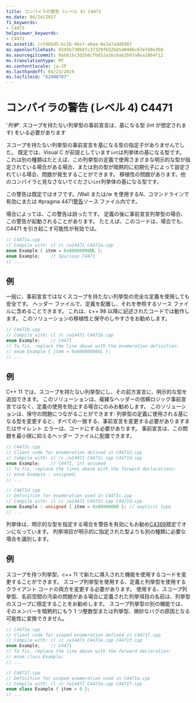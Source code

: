 ```yaml
---
title: コンパイラの警告 (レベル 4) C4471
ms.date: 04/24/2017
f1_keywords:
- C4471
helpviewer_keywords:
- C4471
ms.assetid: ccfd8bd5-bc1b-4be7-a6ea-0e3a7add6607
ms.openlocfilehash: 0345b730b8fc37329f632bb5d8486c67efd8e3b8
ms.sourcegitcommit: 0ab61bc3d2b6cfbd52a16c6ab2b97a8ea1864f12
ms.translationtype: MT
ms.contentlocale: ja-JP
ms.lasthandoff: 04/23/2019
ms.locfileid: "62400787"
---
```

# <a name="compiler-warning-level-4-c4471"></a>コンパイラの警告 (レベル 4) C4471

'*列挙*': スコープを持たない列挙型の事前宣言は、基になる型 (int が想定されます) をいる必要があります

スコープを持たない列挙型の事前宣言を基になる型の指定子がありませんでした。 既定では、Visual C が前提としています`int`は列挙体の基になる型です。 これは別の種類はたとえば、この列挙型の定義で使用さまざまな明示的な型が指定されている場合がある場合、または別の型が暗黙的に初期化子によって設定されている場合、問題が発生することができます。 移植性の問題があります。他のコンパイラと見なさないでください`int`列挙体の基になる型です。

この警告は既定ではオフです。/Wall または/w を使用する*N*、コマンドラインで有効にまたは #pragma 4471[警告](../../preprocessor/warning.md)ソース ファイル内です。

場合によっては、この警告は誤ったです。 定義の後に事前宣言列挙型の場合、この警告が起動されることがあります。 たとえば、このコードは、場合でも、C4471 を引き起こす可能性が有効では。

```cpp
// C4471a.cpp
// Compile with: cl /c /w14471 C4471a.cpp
enum Example { item = 0x80000000UL };
enum Example;    // Spurious C4471
// ...
```

## <a name="example"></a>例

一般に、事前宣言ではなくスコープを持たない列挙型の完全な定義を使用しても安全です。 ヘッダー ファイルで、定義を配置し、それを参照するソース ファイルに含めることできます。 これは、c++ 98 以降に記述されたコードでは動作します。 このソリューションの移植性と保守のしやすさをお勧めします。

```cpp
// C4471b.cpp
// Compile with: cl /c /w14471 C4471b.cpp
enum Example;    // C4471
// To fix, replace the line above with the enumeration definition:
// enum Example { item = 0x80000000UL };
// ...
```

## <a name="example"></a>例

C++ 11 では、スコープを持たない列挙型にし、その前方宣言に、明示的な型を追加できます。 このソリューションは、複雑なヘッダーの信頼ロジック事前宣言ではなく、定義の使用を防止する場合にのみお勧めします。 このソリューションは、保守の問題につながることができます: 列挙型の定義に使用される基になる型を変更すると、すべての一致する、事前宣言を変更する必要がありますまたはサイレント エラーは、コードにする必要があります。 事前宣言は、この問題を最小限に抑えるヘッダー ファイルに配置できます。

```cpp
// C4471c.cpp
// Client code for enumeration defined in C4471d.cpp
// Compile with: cl /c /w14471 C4471c.cpp C4471d.cpp
enum Example;    // C4471, int assumed
// To fix, replace the lines above with the forward declarations:
// enum Example : unsigned;
// ...
```

```cpp
// C4471d.cpp
// Definition for enumeration used in C4471c.cpp
// Compile with: cl /c /w14471 C4471c.cpp C4471d.cpp
enum Example : unsigned { item = 0x80000000 }; // explicit type
// ...
```

列挙体は、明示的な型を指定する場合を警告を有効にもお勧め[C4369](compiler-warning-level-1-C4369.md)既定でオンになっています。 列挙項目が明示的に指定された型よりも別の種類に必要な場合を識別します。

## <a name="example"></a>例

スコープを持つ列挙型、c++ 11 で新たに導入された機能を使用するコードを変更することができます。 スコープ列挙型を使用する、定義と列挙型を使用するクライアント コードの両方を変更する必要があります。 使用する、スコープ列挙型、名前空間の汚染の問題がある場合に定義された列挙項目の名前は、列挙型のスコープに限定することをお勧めします。 スコープ列挙型の別の機能では、そのメンバーを暗黙的にもう 1 つ整数型または列挙型、微妙なバグの原因となる可能性に変換できません。

```cpp
// C4471e.cpp
// Client code for scoped enumeration defined in C4471f.cpp
// Compile with: cl /c /w14471 C4471e.cpp C4471f.cpp
enum Example;    // C4471
// To fix, replace the line above with the forward declaration:
// enum class Example;
// ...
```

```cpp
// C4471f.cpp
// Definition for scoped enumeration used in C4471e.cpp
// Compile with: cl /c /w14471 C4471e.cpp C4471f.cpp
enum class Example { item = 0 };
// ...
```

